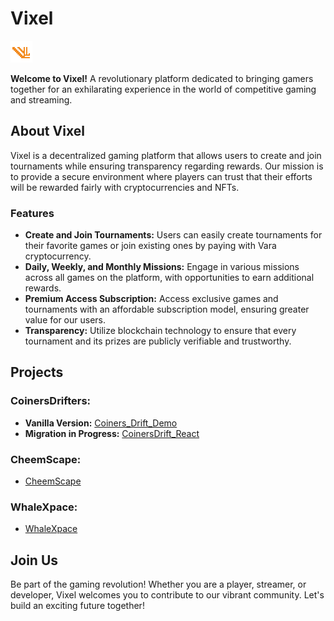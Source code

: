 # Vixel

![Logo de la empresa](Vixel_VaraNetwork/frontend/VIXEL_LandingPage/src/icons/logito.png) <!-- Reemplaza con la ruta del logo -->

**Welcome to Vixel!** A revolutionary platform dedicated to bringing gamers together for an exhilarating experience in the world of competitive gaming and streaming.

## About Vixel
Vixel is a decentralized gaming platform that allows users to create and join tournaments while ensuring transparency regarding rewards. Our mission is to provide a secure environment where players can trust that their efforts will be rewarded fairly with cryptocurrencies and NFTs.

### Features
- **Create and Join Tournaments:** Users can easily create tournaments for their favorite games or join existing ones by paying with Vara cryptocurrency.
- **Daily, Weekly, and Monthly Missions:** Engage in various missions across all games on the platform, with opportunities to earn additional rewards.
- **Premium Access Subscription:** Access exclusive games and tournaments with an affordable subscription model, ensuring greater value for our users.
- **Transparency:** Utilize blockchain technology to ensure that every tournament and its prizes are publicly verifiable and trustworthy.

## Projects

### CoinersDrifters:
- **Vanilla Version:** [Coiners_Drift_Demo](https://github.com/RichieCast07/Coiners_Drift_Demo)
- **Migration in Progress:** [CoinersDrift_React](https://github.com/AnabelenScript/CoinersDrift_React)

### CheemScape:
- [CheemScape](https://github.com/AnabelenScript/CheemScape)

### WhaleXpace:
- [WhaleXpace](https://github.com/AnabelenScript/WhaleXpace)

## Join Us
Be part of the gaming revolution! Whether you are a player, streamer, or developer, Vixel welcomes you to contribute to our vibrant community. Let's build an exciting future together!
